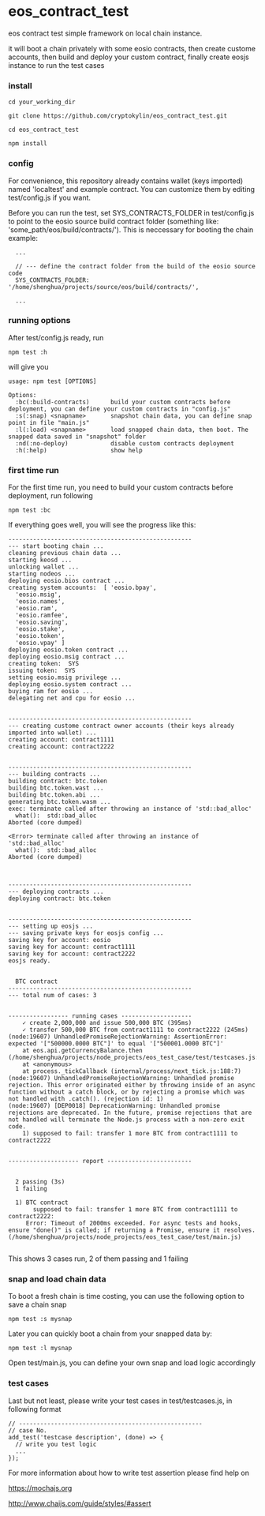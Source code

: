 # eos_contract_test
eos contract test simple framework on local chain instance.

it will boot a chain privately with some eosio contracts, then create custome accounts,
then build and deploy your custom contract, finally create eosjs instance to run the test cases

### install

```
cd your_working_dir

git clone https://github.com/cryptokylin/eos_contract_test.git

cd eos_contract_test

npm install
```

### config
For convenience, this repository already contains wallet (keys imported) named 'localtest' and example contract.
You can customize them by editing test/config.js if you want.

Before you can run the test, set SYS_CONTRACTS_FOLDER in test/config.js to point to the eosio source build contract folder
(something like: 'some_path/eos/build/contracts/'). This is neccessary for booting the chain
example:
```
  ...
  
  // --- define the contract folder from the build of the eosio source code
  SYS_CONTRACTS_FOLDER: '/home/shenghua/projects/source/eos/build/contracts/',
  
  ...
```
### running options
After test/config.js ready, run
```
npm test :h
```
will give you
```
usage: npm test [OPTIONS] 

Options:
  :bc(:build-contracts)      build your custom contracts before deployment, you can define your custom contracts in "config.js" 
  :s(:snap) <snapname>       snapshot chain data, you can define snap point in file "main.js" 
  :l(:load) <snapname>       load snapped chain data, then boot. The snapped data saved in "snapshot" folder 
  :nd(:no-deploy)            disable custom contracts deployment 
  :h(:help)                  show help 

```

### first time run
For the first time run, you need to build your custom contracts before deployment, run following
```
npm test :bc
```
If everything goes well, you will see the progress like this:
```
----------------------------------------------------
--- start booting chain ...
cleaning previous chain data ...
starting keosd ...
unlocking wallet ...
starting nodeos ...
deploying eosio.bios contract ...
creating system accounts:  [ 'eosio.bpay',
  'eosio.msig',
  'eosio.names',
  'eosio.ram',
  'eosio.ramfee',
  'eosio.saving',
  'eosio.stake',
  'eosio.token',
  'eosio.vpay' ]
deploying eosio.token contract ...
deploying eosio.msig contract ...
creating token:  SYS
issuing token:  SYS
setting eosio.msig privilege ...
deploying eosio.system contract ...
buying ram for eosio ...
delegating net and cpu for eosio ...


----------------------------------------------------
--- creating custome contract owner accounts (their keys already imported into wallet) ...
creating account: contract1111
creating account: contract2222


----------------------------------------------------
--- building contracts ...
building contract: btc.token
building btc.token.wast ...
building btc.token.abi ...
generating btc.token.wasm ...
exec: terminate called after throwing an instance of 'std::bad_alloc'
  what():  std::bad_alloc
Aborted (core dumped)

<Error> terminate called after throwing an instance of 'std::bad_alloc'
  what():  std::bad_alloc
Aborted (core dumped)



----------------------------------------------------
--- deploying contracts ...
deploying contract: btc.token


----------------------------------------------------
--- setting up eosjs ...
--- saving private keys for eosjs config ...
saving key for account: eosio
saving key for account: contract1111
saving key for account: contract2222
eosjs ready.


  BTC contract
----------------------------------------------------
--- total num of cases: 3


----------------- running cases --------------------
    ✓ create 2,000,000 and issue 500,000 BTC (395ms)
    ✓ transfer 500,000 BTC from contract1111 to contract2222 (245ms)
(node:19607) UnhandledPromiseRejectionWarning: AssertionError: expected '["500000.0000 BTC"]' to equal '["500001.0000 BTC"]'
    at eos.api.getCurrencyBalance.then (/home/shenghua/projects/node_projects/eos_test_case/test/testcases.js:93:16)
    at <anonymous>
    at process._tickCallback (internal/process/next_tick.js:188:7)
(node:19607) UnhandledPromiseRejectionWarning: Unhandled promise rejection. This error originated either by throwing inside of an async function without a catch block, or by rejecting a promise which was not handled with .catch(). (rejection id: 1)
(node:19607) [DEP0018] DeprecationWarning: Unhandled promise rejections are deprecated. In the future, promise rejections that are not handled will terminate the Node.js process with a non-zero exit code.
    1) supposed to fail: transfer 1 more BTC from contract1111 to contract2222


-------------------- report ------------------------


  2 passing (3s)
  1 failing

  1) BTC contract
       supposed to fail: transfer 1 more BTC from contract1111 to contract2222:
     Error: Timeout of 2000ms exceeded. For async tests and hooks, ensure "done()" is called; if returning a Promise, ensure it resolves. (/home/shenghua/projects/node_projects/eos_test_case/test/main.js)
  
```
This shows 3 cases run, 2 of them passing and 1 failing

### snap and load chain data
To boot a fresh chain is time costing, you can use the following option to save a chain snap
```
npm test :s mysnap
```
Later you can quickly boot a chain from your snapped data by:
```
npm test :l mysnap
```
Open test/main.js, you can define your own snap and load logic accordingly

### test cases

Last but not least, please write your test cases in test/testcases.js, in following format

```
// ----------------------------------------------------
// case No.
add_test('testcase description', (done) => {
  // write you test logic
  ...
});
```
For more information about how to write test assertion please find help on

https://mochajs.org

http://www.chaijs.com/guide/styles/#assert

